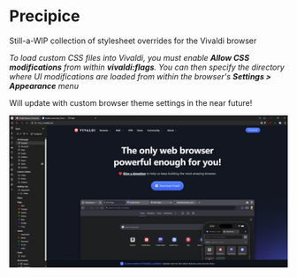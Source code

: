 # Precipice

Still-a-WIP collection of stylesheet overrides for the Vivaldi browser

*To load custom CSS files into Vivaldi, you must enable **Allow CSS modifications** from within **vivaldi:flags**. You can then specify the directory where UI modifications are loaded from within the browser's **Settings > Appearance** menu*

Will update with custom browser theme settings in the near future!

![screenshot](https://github.com/JJohnson1988/Precipice/blob/master/!precipice.png?raw=true)
